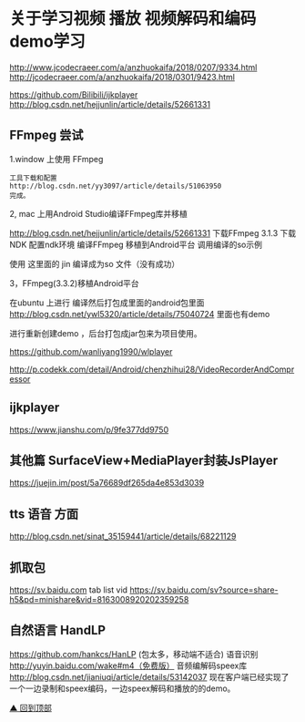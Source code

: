  
# 关于学习视频 播放 视频解码和编码 demo学习

 
 http://www.jcodecraeer.com/a/anzhuokaifa/2018/0207/9334.html
http://jcodecraeer.com/a/anzhuokaifa/2018/0301/9423.html

 


 https://github.com/Bilibili/ijkplayer
 http://blog.csdn.net/hejjunlin/article/details/52661331

 ## FFmpeg 尝试

 1.window 上使用 FFmpeg

    工具下载和配置
    http://blog.csdn.net/yy3097/article/details/51063950
    完成。

 2, mac 上用Android Studio编译FFmpeg库并移植

 http://blog.csdn.net/hejjunlin/article/details/52661331
 下载FFmpeg 3.1.3
 下载NDK
 配置ndk环境
 编译FFmpeg
 移植到Android平台
 调用编译的so示例

  使用 这里面的 jin 编译成为so 文件（没有成功）

3，FFmpeg(3.3.2)移植Android平台

在ubuntu 上进行 编译然后打包成里面的android包里面
http://blog.csdn.net/ywl5320/article/details/75040724
里面也有demo 

进行重新创建demo ，后台打包成jar包来为项目使用。

https://github.com/wanliyang1990/wlplayer

http://p.codekk.com/detail/Android/chenzhihui28/VideoRecorderAndCompressor

## ijkplayer

https://www.jianshu.com/p/9fe377dd9750



 ## 其他篇 SurfaceView+MediaPlayer封装JsPlayer
 https://juejin.im/post/5a76689df265da4e853d3039
 
 ## tts 语音 方面
 http://blog.csdn.net/sinat_35159441/article/details/68221129
 
 ## 抓取包
 https://sv.baidu.com
 tab
 list
 vid
 https://sv.baidu.com/sv?source=share-h5&pd=minishare&vid=8163008920202359258

## 自然语言 HandLP
https://github.com/hankcs/HanLP (包太多，移动端不适合)
语音识别
http://yuyin.baidu.com/wake#m4（免费版）
音频编解码speex库
http://blog.csdn.net/jianiuqi/article/details/53142037
 现在客户端已经实现了一个一边录制和speex编码，一边speex解码和播放的的demo。
 
 [▲ 回到顶部](#top)
